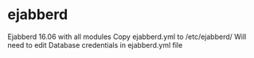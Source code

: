 # ejabberd
Ejabberd 16.06 with all modules
Copy ejabberd.yml to /etc/ejabberd/ 
Will need to edit Database credentials in ejabberd.yml file
